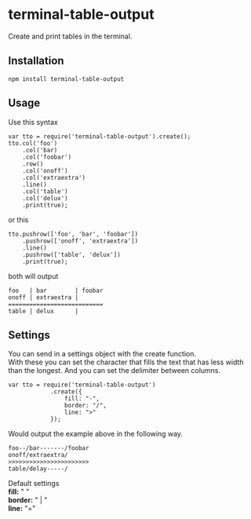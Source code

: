 # terminal-table-output

Create and print tables in the terminal.

## Installation

	npm install terminal-table-output

## Usage

Use this syntax

	var tto = require('terminal-table-output').create();
	tto.col('foo')
		.col('bar)
		.col('foobar')
		.row()
		.col('onoff')
		.col('extraextra')
		.line()
		.col('table')
		.col('delux')
		.print(true);
or this

	tto.pushrow(['foo', 'bar', 'foobar'])
		.pushrow(['onoff', 'extraextra'])
		.line()
		.pushrow(['table', 'delux'])
		.print(true);
		
both will output
	
	foo   | bar        | foobar
	onoff | extraextra |
	===========================
	table | delux      |
	
## Settings

You can send in a settings object with the create function.  
With these you can set the character that fills the text that has less width than the longest.
And you can set the delimiter between columns.

	var tto = require('terminal-table-output')
				.create({
					fill: "-",
					border: "/",
					line: ">"
				});
				
Would output the example above in the following way.

	foo--/bar-------/foobar
	onoff/extraextra/
	>>>>>>>>>>>>>>>>>>>>>>>
	table/delay-----/
	
Default settings  
**fill:** " "  
**border:** " | "  
**line:** "="  

